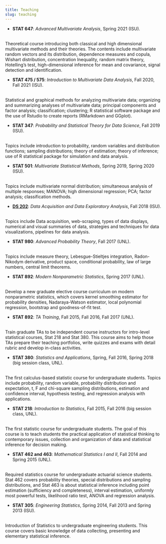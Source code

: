 ```yaml
---
title: Teaching
slug: teaching
---
```


- **STAT 647**: *Advanced Multivariate Analysis*, Spring 2021 (ISU).
<br>
Theoretical course introducing both classical and high dimensional multivariate methods and their theories. The contents include multivariate random vectors and its distribution, dependence measures and copula, Wishart distribution, concentration Inequality, random matrix theory, Hotelling’s test, high-dimensional inference for mean and covariance, signal detection and identification.

- **STAT 475 / 575**: *Introduction to Multivariate Data Analysis*, Fall 2020, Fall 2021 (ISU).
<br>
Statistical and graphical methods for analyzing multivariate data; organizing and summarizing analyses of multivariate data; principal components and factor analysis; classification; clustering; R statistical software package and the use of Rstudio to create reports (RMarkdown and GGplot).

- **STAT 347**: *Probability and Statistical Theory for Data Science*, Fall 2019 (ISU).
<br>
Topics include introduction to probability, random variables and distribution functions; sampling distributions; theory of estimation; theory of inference; use of R statistical package for simulation and data analysis.

- **STAT 501**: *Multivariate Statistical Methods*, Spring 2019, Spring 2020 (ISU).
<br>
Topics include multivariate normal distribution; simultaneous analysis of multiple responses; MANOVA; high dimensional regression; PCA; factor analysis; classification methods. 

- [**DS 202**](https://yumouqiu.github.io/DS202-Spring2022/): *Data Acquisition and Data Exploratory Analysis*, Fall 2018 (ISU).
<br>
Topics include Data acquisition, web-scraping, types of data displays, numerical and visual summaries of data, strategies and techniques for data visualizations, pipelines for data analysis.

- **STAT 980**: *Advanced Probability Theory*, Fall 2017 (UNL).
<br>
Topics include measure theory, Lebesgue-Stieltjes integration, Radon-Nikodym derivative, product space, conditional probability, law of large numbers, central limit theorems.

- **STAT 892**: *Modern Nonparametric Statistics*, Spring 2017 (UNL).
<br>
Develop a new graduate elective course curriculum on modern nonparametric statistics, which covers kernel smoothing estimator for probability densities, Nadaraya-Watson estimator, local polynomial regression, bootstrap and goodness-of-fit test.

- **STAT 892**: *TA Training*, Fall 2015, Fall 2016, Fall 2017 (UNL).
<br>
Train graduate TAs to be independent course instructors for intro-level statistical courses, Stat 218 and Stat 380. This course aims to help those TAs prepare their teaching portfolios, write quizzes and exams with detail rubric and develop in-class activities.

- **STAT 380**: *Statistics and Applications*, Spring, Fall 2016, Spring 2018 (big session class, UNL).
<br>
The first calculus-based statistic course for undergraduate students. Topics include probability, random variable, probability distribution and expectation, t, F and chi-square sampling distributions, estimation and confidence interval, hypothesis testing, and regression analysis with applications. 

- **STAT 218**: *Introduction to Statistics*, Fall 2015, Fall 2016 (big session class, UNL).
<br>
The first statistic course for undergraduate students. The goal of this course is to teach students the practical application of statistical thinking to contemporary issues, collection and organization of data and statistical inference for decision making. 

- **STAT 462 and 463**: *Mathematical Statistics I and II*, Fall 2014 and Spring 2015 (UNL). 
<br>
Required statistics course for undergraduate actuarial science students. Stat 462 covers probability theories, special distributions and sampling distributions, and Stat 463 is about statistical inference including point estimation (sufficiency and completeness), interval estimation, uniformly most powerful tests, likelihood ratio test, ANOVA and regression analysis.

- **STAT 305**: *Engineering Statistics*, Spring 2014, Fall 2013 and Spring 2013 (ISU). 
<br>
Introduction of Statistics to undergraduate engineering students. This course covers basic knowledge of data collecting, presenting and elementary statistical inference.
